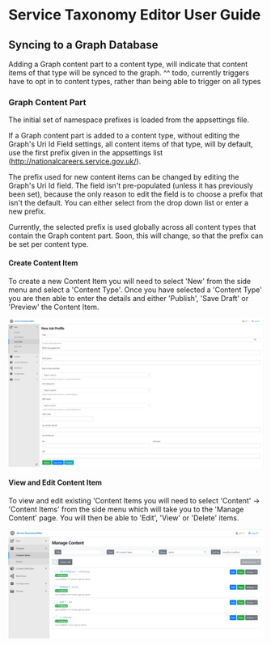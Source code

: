 # Service Taxonomy Editor User Guide

## Syncing to a Graph Database

Adding a Graph content part to a content type, will indicate that content items of that type will be synced to the graph.
^^ todo, currently triggers have to opt in to content types, rather than being able to trigger on all types

### Graph Content Part

The initial set of namespace prefixes is loaded from the appsettings file.

If a Graph content part is added to a content type, without editing the Graph's Uri Id Field settings, all content items of that type, will by default, use the first prefix given in the appsettings list (http://nationalcareers.service.gov.uk/).

The prefix used for new content items can be changed by editing the Graph's Uri Id field. The field isn't pre-populated (unless it has previously been set), because the only reason to edit the field is to choose a prefix that isn't the default. You can either select from the drop down list or enter a new prefix.

Currently, the selected prefix is used globally across all content types that contain the Graph content part. Soon, this will change, so that the prefix can be set per content type.


#### Create Content Item

To create a new Content Item you will need to select 'New' from the side menu and select a 'Content Type'. Once you have selected a 'Content Type' you are then able to enter the details and either 'Publish', 'Save Draft' or 'Preview' the Content Item.

![Enable Features](/Images/CreateContentType.png)

#### View and Edit Content Item

To view and edit existing 'Content Items you will need to select 'Content' -> 'Content Items' from the side menu which will take you to the 'Manage Content' page. You will then be able to 'Edit', 'View' or 'Delete' items.

![Enable Features](/Images/ViewAndEditExistingContentItems.png)
